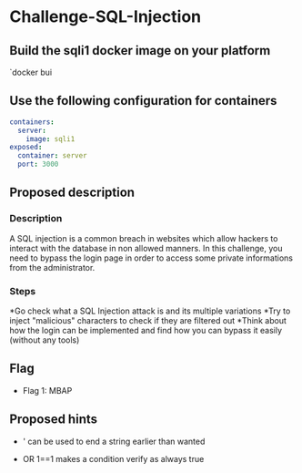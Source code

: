 # Challenge-SQL-Injection

## Build the sqli1 docker image on your platform

`docker bui

## Use the following configuration for containers

```yaml
containers:
  server:
    image: sqli1
exposed:
  container: server
  port: 3000
```
## Proposed description

### Description

A SQL injection is a common breach in websites which allow hackers to interact with the database in non allowed manners.
In this challenge, you need to bypass the login page in order to access some private informations from the administrator.

### Steps

*Go check what a SQL Injection attack is and its multiple variations
*Try to inject "malicious" characters to check if they are filtered out
*Think about how the login can be implemented and find how you can bypass it easily (without any tools)

## Flag

* Flag 1: MBAP

## Proposed hints

* ' can be used to end a string earlier than wanted

* OR 1==1 makes a condition verify as always true
